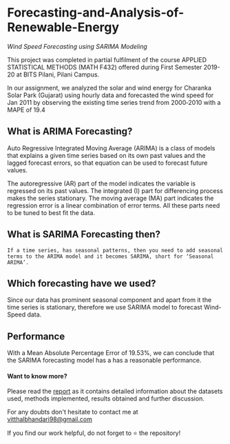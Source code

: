 # Forecasting-and-Analysis-of-Renewable-Energy
*Wind Speed Forecasting using SARIMA Modeling*

This project was completed in partial fulfilment of the course APPLIED STATISTICAL METHODS (MATH F432) offered during First Semester 2019-20 at BITS Pilani, Pilani Campus.

In our assignment, we analyzed the solar and wind energy for Charanka Solar Park (Gujarat) using hourly data and forecasted the wind speed for Jan 2011 by observing the existing time series trend from 2000‑2010 with a MAPE of 19.4

## What is ARIMA Forecasting?
Auto Regressive Integrated Moving Average (ARIMA) is a class of models that explains a given time series based on its own past values and the lagged forecast errors, so that equation can be used to forecast future values.

The autoregressive (AR) part of the model indicates the variable is regressed on its past values. The integrated (I) part for differencing process makes the series stationary. The moving average (MA) part indicates the regression error is a linear combination of error terms. All these parts need to be tuned to best fit the data.


## What is SARIMA Forecasting then?
```
If a time series, has seasonal patterns, then you need to add seasonal terms to the ARIMA model and it becomes SARIMA, short for ‘Seasonal ARIMA’.
```

## Which forecasting have we used?
Since our data has prominent seasonal component and apart from it the time series is stationary, therefore we use SARIMA model to forecast Wind-Speed data.

## Performance
With a Mean Absolute Percentage Error of 19.53%, we can conclude that the SARIMA forecasting model has a has a reasonable performance.

#### Want to know more?
Please read the [report](https://github.com/Vitthal98/Forecasting-and-Analysis-of-Renewable-Energy/blob/main/ASM%20ASSIGNMENT.pdf) as it contains detailed information about the datasets used, methods implemented, results obtained and further discussion.

For any doubts don't hesitate to contact me at vitthalbhandari98@gmail.com

If you find our work helpful, do not forget to :star: the repository!

